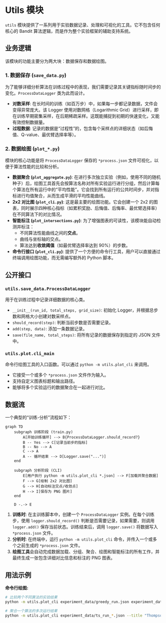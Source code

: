 # Utils 模块

`utils` 模块提供了一系列用于实验数据记录、处理和可视化的工具。它不包含任何核心的 Bandit 算法逻辑，而是作为整个实验框架的辅助支持系统。

## 业务逻辑

该模块的功能主要分为两大块：数据保存和数据绘图。

### 1. 数据保存 (`save_data.py`)

为了能够详细分析算法在训练过程中的表现，我们需要记录其关键指标随时间步的变化。`ProcessDataLogger` 类为此而设计。

-   **对数采样**: 在长时间的训练（如百万步）中，如果每一步都记录数据，文件会变得异常庞大。该 Logger 使用对数网格（Logarithmic Grid）进行采样，即在训练早期密集采样，在后期稀疏采样。这既能捕捉到初期的快速变化，又能有效控制数据量。
-   **过程数据**: 记录的数据是“过程性”的，包含每个采样点的详细状态（如后悔值、Q-value、最优臂选择率等）。

### 2. 数据绘图 (`plot_*.py`)

模块的核心功能是将 `ProcessDataLogger` 保存的 `*process.json` 文件可视化，以便于算法性能的比较和分析。

-   **数据聚合 (`plot_aggregate.py`)**: 在进行多次独立实验（例如，使用不同的随机种子）后，绘图工具首先会按算法名称对所有实验运行进行分组，然后计算每个算法在所有运行中的“平均性能”。它会找到所有运行的公共时间步，并对指标进行均值聚合，从而生成平滑的平均性能曲线。
-   **2x2 对比图 (`plot_cli.py`)**: 这是最主要的绘图功能。它会创建一个 2x2 的图表，同时展示四种核心指标（如累积奖励、后悔值、后悔率、最优臂选择率）在不同算法下的对比情况。
-   **智能标注 (`plot_intersections.py`)**: 为了增强图表的可读性，该模块能自动检测并标注：
    -   不同算法性能曲线之间的**交点**。
    -   曲线与坐标轴的交点。
    -   算法达到**收敛阈值**（如最优臂选择率达到 90%）的步数。
-   **命令行接口 (`plot_cli.py`)**: 提供了一个方便的命令行工具，用户可以直接通过终端调用绘图功能，而无需编写额外的 Python 脚本。

## 公开接口

### `utils.save_data.ProcessDataLogger`

用于在训练过程中记录详细数据的核心类。

-   `__init__(run_id, total_steps, grid_size)`: 初始化 Logger，并根据总步数和网格大小创建对数采样点。
-   `should_record(step)`: 判断当前步数是否需要记录。
-   `add(step, data)`: 添加一条数据记录。
-   `save(file_name, total_steps)`: 将所有记录的数据保存到指定的 JSON 文件中。

### `utils.plot.cli_main`

命令行绘图工具的入口函数。可以通过 `python -m utils.plot_cli` 来调用。

-   它接受一个或多个 `*process.json` 文件作为输入。
-   支持自定义图表标题和输出路径。
-   能够将多个实验运行的数据聚合在一起进行对比。

## 数据流

一个典型的“训练-分析”流程如下：

```mermaid
graph TD
    subgraph 训练阶段 (train.py)
        A[开始训练循环] --> B{ProcessDataLogger.should_record?}
        B -- Yes --> C[记录当前步的指标]
        B -- No --> A
        C --> A
        A -- 循环结束 --> D[Logger.save("...")]
    end

    subgraph 分析阶段 (CLI)
        E[用户执行 python -m utils.plot_cli *.json] --> F[加载并聚合数据]
        F --> G[绘制 2x2 对比图]
        G --> H[自动标注交点/收敛点]
        H --> I[保存为 PNG 图片]
    end

    D -.-> E
```

1.  **训练时**: 在主训练脚本中，创建一个 `ProcessDataLogger` 实例。在每个训练步，使用 `logger.should_record()` 判断是否需要记录，如果需要，则调用 `logger.add()` 保存当前状态。训练结束后，调用 `logger.save()` 将数据写入 `*process.json` 文件。
2.  **分析时**: 在终端中，运行 `python -m utils.plot_cli` 命令，并传入一个或多个之前生成的 `*process.json` 文件。
3.  **绘图工具**会自动完成数据加载、分组、聚合、绘图和智能标注的所有工作，并最终生成一张包含详细对比信息和标注的 PNG 图表。

## 用法示例

**命令行绘图:**

```bash
# 比较两个不同算法的实验结果
python -m utils.plot_cli experiment_data/greedy_run.json experiment_data/ucb1_run.json --title "Greedy vs. UCB1" -o reports/greedy_vs_ucb1.png

# 聚合一个算法的多次运行结果
python -m utils.plot_cli experiment_data/ts_run_*.json --title "Thompson Sampling (Avg of 5 runs)" -o reports/ts_avg.png
```
